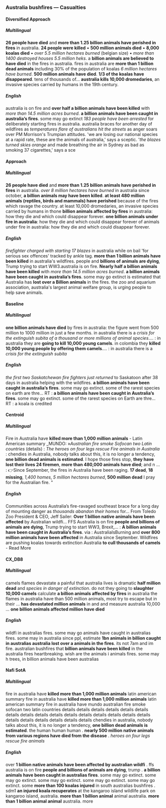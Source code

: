 ### Australia bushfires — Casualties


#### Diversified Approach

##### Multilingual

**26 people have died** and **more than 1.25 billion animals have perished in fires** in australia. **24 people were killed** • **500 million animals died** • **8,000 koalas died** • *over 5.5 million hectares burned* (belgian size) • *more than 1400 destroyed houses* <unk> *5.5 million heks*. a **billion animals are believed to have died** in the fires in australia.
fires in australia are **more than 1 billion dead animals** including 30% of the population of koalas <unk>*6 million hectares have burned*. **500 million animals have died**. **1/3 of the koalas have disappeared**. tens of thousands of... **australia kills 10,000 dromedaries**, an invasive species carried by humans in the 19th century.

##### English

australia is on fire and **over half a billion animals have been killed** with *more than 14.5 million acres burned*. **a billion animals have been caught in australia’s fires**. some may go extinct *183 people have been arrested* for deliberately starting fires in australia.
australia braces for another day of wildfires as *temperatures flare of australians hit the streets* as anger soars over PM Morrison's Trumpian attitudes. 'we are losing our national species at a rapid rate, these are the animals of australia,' says a sceptic. '*the blazes turned skies orange* and made breathing the air in Sydney as bad as smoking 37 cigarettes,' says a sce


#### Approach

##### Multilingual

**26 people have died** and **more than 1.25 billion animals have perished in fires** in australia. *over 8 million hectares have burned* in australia since october, **a billion animals may have been killed**. **at least 480 million animals (reptiles, birds and mammals) have perished** because of the fires which ravage the country. at least 10,000 dromedaries, an invasive species carried by humans in thone **billion animals affected by fires** in australia: how they die and which could disappear forever. **one billion animals under fire in australia**: how they die and which could disappear forever of animals under fire in australia: how they die and which could disappear forever.

##### English

*firefighter charged with starting 17 blazes* in australia while on bail 'for serious sex offences' tracked by ankle tag. **more than 1 billion animals have been killed** in australia's wildfires. people and **billions of animals are dying**, Trump trying to start WW3.australia is on fire. **Nearly half a billion animals have been killed** with *more than 14.5 million acres burned*. **a billion animals have been caught in australia’s fires**. some may go extinct is estimated that Australia has **lost over a Billion animals** in the fires. the zoo and aquarium association, australia's largest animal welfare group, is urging people to help save animals.


#### Baseline

##### Multilingual

**one billion animals have died** by fires in australia: the figure went from 500 million to 1000 million in just a few months. in australia there is a *crisis for the extinguish subita of a thousand or more millions of animal species*.... : in australia they are **going to kill 10,000 young camels**. in colombia they **killed 10,000 young people by offering them camels**.... : in australia there is a *crisis for the extinguish subita*

##### English

*the first two Saskatchewan fire fighters just returned* to Saskatoon after 38 days in australia helping with the wildfires. **a billion animals have been caught in australia’s fires**. some may go extinct. some of the rarest species on earth are thre... RT : **a billion animals have been caught in Australia’s fires**. some may go extinct. some of the rarest species on Earth are thre... RT : a koala is credited


#### Centroid

##### Multilingual

Fire in Australia have **killed more than 1,000 million animals** - Latin American summary   _MUNDO: »*Australian fire smoke Sofocan two Latin countries* (details)   : *The heroes on four legs rescue Fire animals in Australia*  : chendies in Australia, nobody talks about this, it is no longer a tendency, **one billion dead animals is estimated**.
I hope those fires stop, **they have lost their lives 24 firemen**, **more than 480,000 animals have died**; and n ...
: 👉Since September, the fires in Australia have been raging.
**17 dead**, **18 missing**, *1,400 homes*, *5 million hectares burned*, **500 million dead**  I pray for the Australian fire. "

##### English

Communities across Australia’s fire-ravaged southeast brace for a long day of mounting danger as *thousands abandon their homes* for… From Toledo Zoo President &amp; CEO, Jeff Sailer: **Over 1 billion native animals have been affected** by Australian wildfi…   FFS Australia is on fire **people and billions of animals are dying**, Trump trying to start WW3, Brexit,…   : **A billion animals have been caught in Australia’s fires**.
via   : AustraliaIsBurning and **over 800 million animals have been affected** in Australia since September.
Wildfires are pushing koalas towards extinction​  Australia **to cull thousands of camels** - Read More


#### CX\_DB8

##### Multilingual

camels flames devastate a painful that australia lives is dramatic **half million dead** and *species in danger of extinction*. do not they going to **slaughter 10,000 camels** calculate **a billion animals affected by fires** in australia the flames in australia have than 500 million animals, most try to escape but in their ... **has devastated million animals** in and and measure australia 10,000 ... **one billion animals affected million have died**

##### English

wildfi in australias fires. some may go animals have caught in australias fires. some may in australia since ppl, estimate **1bn animals in billion caught in australias australia lost over a animals in the fires**. its not 7am and im fire. australian bushfires that **billion animals have been killed** in the australia fires heartbreaking. wish are the animals i animals fires. some may h trees, in billion animals have been australias


#### Nafi SotA

##### Multilingual

fire in australia have **killed more than 1,000 million animals** latin american summary fire in australia have **killed more than 1,000 million animals** latin american summary fire in australia have
mundo australian fire smoke sofocan two latin countries details details details details details details details details details details details details details details details details details details details details details details
chendies in australia, nobody talks about this, it is no longer a tendency, **one billion dead animals is estimated**. the human human human .
**nearly 500 million native animals from various regions have died from the disease** .
*heroes on four legs rescue fire animals*


##### English

over **1 billion native animals have been affected by australian wildfi** .
ffs australia is on fire **people and billions of animals are dying**, trump .
**a billion animals have been caught in australias fires**. some may go extinct. some may go extinct. some may go extinct. some may go extinct. some may go extinct. some
**more than 100 koalas injured** in south australias bushfires .
sdm1 **an injured koala recuperates** at the kangaroo island wildlife park on kangaroo island, australia. **more than 1 billion animal** animal australia. **more than 1 billion animal animal** australia. more
